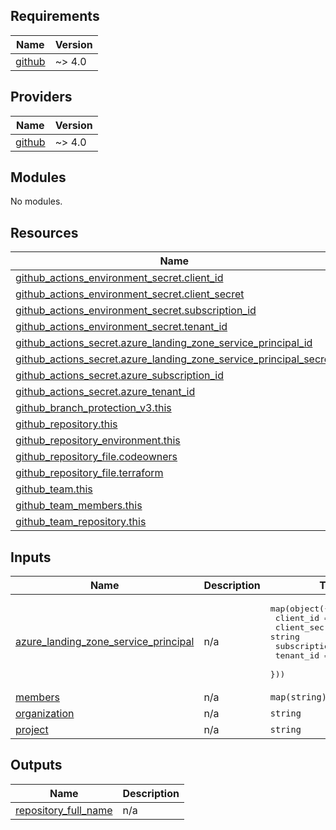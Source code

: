 ## Requirements

| Name | Version |
|------|---------|
| <a name="requirement_github"></a> [github](#requirement\_github) | ~> 4.0 |

## Providers

| Name | Version |
|------|---------|
| <a name="provider_github"></a> [github](#provider\_github) | ~> 4.0 |

## Modules

No modules.

## Resources

| Name | Type |
|------|------|
| [github_actions_environment_secret.client_id](https://registry.terraform.io/providers/hashicorp/github/latest/docs/resources/actions_environment_secret) | resource |
| [github_actions_environment_secret.client_secret](https://registry.terraform.io/providers/hashicorp/github/latest/docs/resources/actions_environment_secret) | resource |
| [github_actions_environment_secret.subscription_id](https://registry.terraform.io/providers/hashicorp/github/latest/docs/resources/actions_environment_secret) | resource |
| [github_actions_environment_secret.tenant_id](https://registry.terraform.io/providers/hashicorp/github/latest/docs/resources/actions_environment_secret) | resource |
| [github_actions_secret.azure_landing_zone_service_principal_id](https://registry.terraform.io/providers/hashicorp/github/latest/docs/resources/actions_secret) | resource |
| [github_actions_secret.azure_landing_zone_service_principal_secret](https://registry.terraform.io/providers/hashicorp/github/latest/docs/resources/actions_secret) | resource |
| [github_actions_secret.azure_subscription_id](https://registry.terraform.io/providers/hashicorp/github/latest/docs/resources/actions_secret) | resource |
| [github_actions_secret.azure_tenant_id](https://registry.terraform.io/providers/hashicorp/github/latest/docs/resources/actions_secret) | resource |
| [github_branch_protection_v3.this](https://registry.terraform.io/providers/hashicorp/github/latest/docs/resources/branch_protection_v3) | resource |
| [github_repository.this](https://registry.terraform.io/providers/hashicorp/github/latest/docs/resources/repository) | resource |
| [github_repository_environment.this](https://registry.terraform.io/providers/hashicorp/github/latest/docs/resources/repository_environment) | resource |
| [github_repository_file.codeowners](https://registry.terraform.io/providers/hashicorp/github/latest/docs/resources/repository_file) | resource |
| [github_repository_file.terraform](https://registry.terraform.io/providers/hashicorp/github/latest/docs/resources/repository_file) | resource |
| [github_team.this](https://registry.terraform.io/providers/hashicorp/github/latest/docs/resources/team) | resource |
| [github_team_members.this](https://registry.terraform.io/providers/hashicorp/github/latest/docs/resources/team_members) | resource |
| [github_team_repository.this](https://registry.terraform.io/providers/hashicorp/github/latest/docs/resources/team_repository) | resource |

## Inputs

| Name | Description | Type | Default | Required |
|------|-------------|------|---------|:--------:|
| <a name="input_azure_landing_zone_service_principal"></a> [azure\_landing\_zone\_service\_principal](#input\_azure\_landing\_zone\_service\_principal) | n/a | <pre>map(object({<br>    client_id       = string<br>    client_secret   = string<br>    subscription_id = string<br>    tenant_id       = string<br>  }))</pre> | n/a | yes |
| <a name="input_members"></a> [members](#input\_members) | n/a | `map(string)` | n/a | yes |
| <a name="input_organization"></a> [organization](#input\_organization) | n/a | `string` | n/a | yes |
| <a name="input_project"></a> [project](#input\_project) | n/a | `string` | n/a | yes |

## Outputs

| Name | Description |
|------|-------------|
| <a name="output_repository_full_name"></a> [repository\_full\_name](#output\_repository\_full\_name) | n/a |
